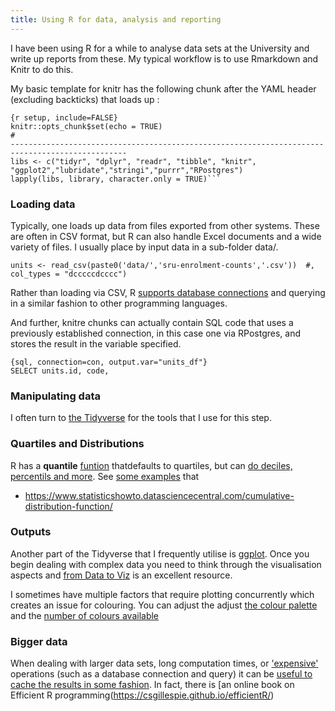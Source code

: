 ```yaml
---
title: Using R for data, analysis and reporting
---
```


I have been using R for a while to analyse data sets at the University and write
up reports from these. My typical workflow is to use Rmarkdown and Knitr to do this.

My basic template for knitr has the following chunk after the YAML header
(excluding backticks) that loads up :

```
{r setup, include=FALSE}
knitr::opts_chunk$set(echo = TRUE)
#
------------------------------------------------------------------------------------------------
libs <- c("tidyr", "dplyr", "readr", "tibble", "knitr", "ggplot2","lubridate","stringi","purrr","RPostgres")
lapply(libs, library, character.only = TRUE)```
```

### Loading data

Typically, one loads up data from files exported from other systems. These are
often in CSV format, but R can also handle Excel documents and a wide variety of
files. I usually place by input data in a sub-folder data/.

```
units <- read_csv(paste0('data/','sru-enrolment-counts','.csv'))  #, col_types = "dcccccdcccc")
```

Rather than loading via CSV, R [supports database
connections](https://db.rstudio.com/getting-started/database-queries) and querying in a
similar fashion to other programming languages.

And further, knitre chunks can actually contain SQL code that uses a previously established
connection, in this case one via RPostgres, and stores the result in the
variable specified.

```
{sql, connection=con, output.var="units_df"}
SELECT units.id, code,
```

### Manipulating data

I often turn to [the Tidyverse](https://tidyverse.org/) for the tools that I use
for this step.


### Quartiles and Distributions

R has a **quantile**
[funtion](https://www.rdocumentation.org/packages/stats/versions/3.6.1/topics/quantile)
thatdefaults to quartiles, but can [do deciles, percentils and
more](https://www.r-bloggers.com/quartiles-deciles-and-percentiles/). See [some
examples](https://statisticsglobe.com/quantile-function-in-r-example) that 

* https://www.statisticshowto.datasciencecentral.com/cumulative-distribution-function/

### Outputs

Another part of the Tidyverse that I frequently utilise is
[ggplot](https://ggplot2.tidyverse.org/). Once you begin dealing with complex
data you need to think through the visualisation aspects and [from Data to
Viz](http://www.data-to-viz.com/) is an excellent resource.

I sometimes have multiple factors that require plotting concurrently which
creates an issue for colouring. You can adjust the adjust [the colour
palette](https://www.datanovia.com/en/blog/the-a-z-of-rcolorbrewer-palette/) and
the [number of colours
available](https://www.r-bloggers.com/how-to-expand-color-palette-with-ggplot-and-rcolorbrewer/)

### Bigger data

When dealing with larger data sets, long computation times, or
['expensive'](https://stackoverflow.com/questions/3347375/cache-expensive-operations-in-r)
operations (such as a database connection and query) it can be [useful to cache
the results in some
fashion](https://stackoverflow.com/questions/7262485/options-for-caching-memoization-hashing-in-r).
In fact, there is [an online book on Efficient R
programming(https://csgillespie.github.io/efficientR/)

